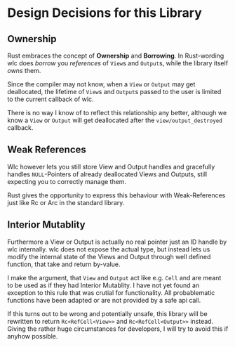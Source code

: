 # Design Decisions for this Library

## Ownership

Rust embraces the concept of **Ownership** and **Borrowing**. In Rust-wording
wlc does *borrow* you *references* of `View`s and `Output`s, while the library
itself *owns* them.

Since the compiler may not know, when a `View` or `Output` may get deallocated, the
lifetime of `View`s and `Output`s passed to the user is limited to the current
callback of wlc.

There is no way I know of to reflect this relationship any better, although we
know a `View` or `Output` will get deallocated after the `view/output_destroyed`
callback.

## Weak References

Wlc however lets you still store View and Output handles and gracefully handles
`NULL`-Pointers of already deallocated Views and Outputs, still expecting you to
correctly manage them.

Rust gives the opportunity to express this behaviour with Weak-References just
like Rc or Arc in the standard library.

## Interior Mutablity

Furthermore a View or Output is actually no real pointer just an ID handle by
wlc internally. wlc does not expose the actual type, but instead lets us modify
the internal state of the Views and Output through well defined function, that
take and return by-value.

I make the argument, that `View` and `Output` act like e.g. `Cell` and are meant to be
used as if they had Interior Mutablity. I have not yet found an exception to
this rule that was crutial for functionality. All probablematic functions have
been adapted or are not provided by a safe api call.

If this turns out to be wrong and potentially unsafe, this library will be
rewritten to return `Rc<RefCell<View>>` and `Rc<RefCell<Output>>` instead.
Giving the rather huge circumstances for developers, I will try to avoid this if
anyhow possible.
